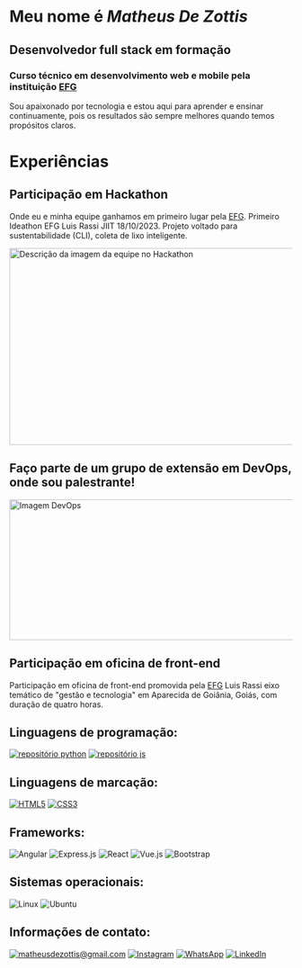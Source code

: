 #  Meu nome é *Matheus De Zottis* 

## Desenvolvedor full stack em formação

### Curso técnico em desenvolvimento web e mobile pela instituição [EFG](https://efg.org.br/)

Sou apaixonado por tecnologia e estou aqui para aprender e ensinar continuamente, pois os resultados são sempre melhores quando temos propósitos claros.

# **Experiências**

## **Participação em Hackathon**

Onde eu e minha equipe ganhamos em primeiro lugar pela [EFG](https://efg.org.br/). Primeiro Ideathon EFG Luis Rassi JIIT 18/10/2023. Projeto voltado para sustentabilidade (CLI), coleta de lixo inteligente.

<img src="https://lh3.googleusercontent.com/pw/AP1GczP2x6z2pb8d3or_qJa7IPqRK1wLwin9Q08Jc_1_G2SiApWDaHeUdDLvY3LS4bWDi9Dej3ld_BY_BfZI9SiB5D5saRAvD2VDok4upZuAlJFkj5gbsmOrknTX7y42pN0SGBjxjH5mhA1NdowU-ohk_4tt=w823-h620-s-no-gm?authuser=0" alt="Descrição da imagem da equipe no Hackathon" width="600px" height="350px">

## **Faço parte de um grupo de extensão em DevOps, onde sou palestrante!**

<img src="https://cdn.shortpixel.ai/client/to_auto,q_glossy,ret_img,w_1366/https://4linux.com.br/wp-content/uploads/2020/08/o-que-e-devops.jpg" alt="Imagem DevOps" width="600px" height="250px">

## **Participação em oficina de front-end**

Participação em oficina de front-end promovida pela [EFG](https://efg.org.br/) Luis Rassi eixo temático de "gestão e tecnologia" em Aparecida de Goiânia, Goiás, com duração de quatro horas.

## **Linguagens de programação:**

[![repositório python](https://img.shields.io/badge/Python-14354C?style=for-the-badge&logo=python&logoColor=white)](https://github.com/MatheusDeZottis/PYTHON.git)
[![repositório js](https://img.shields.io/badge/JavaScript-F7DF1E?style=for-the-badge&logo=javascript&logoColor=black)](https://github.com/MatheusDeZottis/java-Script.git)

## **Linguagens de marcação:**

[![HTML5](https://img.shields.io/badge/HTML5-E34F26?style=for-the-badge&logo=html5&logoColor=white)](https://github.com/MatheusDeZottis/HTML5-E-CSS3.git)
[![CSS3](https://img.shields.io/badge/CSS3-1572B6?style=for-the-badge&logo=css3&logoColor=white)](https://github.com/MatheusDeZottis/HTML5-E-CSS3.git)

## **Frameworks:**

![Angular](https://img.shields.io/badge/Angular-DD0031?style=for-the-badge&logo=angular&logoColor=white)
![Express.js](https://img.shields.io/badge/Express.js-404D59?style=for-the-badge)
![React](https://img.shields.io/badge/React-20232A?style=for-the-badge&logo=react&logoColor=61DAFB)
![Vue.js](https://img.shields.io/badge/Vue.js-35495E?style=for-the-badge&logo=vue.js&logoColor=4FC08D)
![Bootstrap](https://img.shields.io/badge/Bootstrap-563D7C?style=for-the-badge&logo=bootstrap&logoColor=white)

## **Sistemas operacionais:**

![Linux](https://img.shields.io/badge/Linux-FCC624?style=for-the-badge&logo=linux&logoColor=black)
![Ubuntu](https://img.shields.io/badge/Ubuntu-E95420?style=for-the-badge&logo=ubuntu&logoColor=white)

## **Informações de contato:**

[![matheusdezottis@gmail.com](https://img.shields.io/badge/Gmail-D14836?style=for-the-badge&logo=gmail&logoColor=white)](mailto:matheusdezottis@gmail.com)
[![Instagram](https://img.shields.io/badge/Instagram-E4405F?style=for-the-badge&logo=instagram&logoColor=white)](https://www.instagram.com/matheus_de_zottis_)
[![WhatsApp](https://img.shields.io/badge/WhatsApp-25D366?style=for-the-badge&logo=whatsapp&logoColor=white)](https://wa.me/message/F4XWMHTVMDC2H1)
[![LinkedIn](https://img.shields.io/badge/LinkedIn-0077B5?style=for-the-badge&logo=linkedin&logoColor=white)](https://www.linkedin.com/in/matheus-de-zottis-5635a6294)
